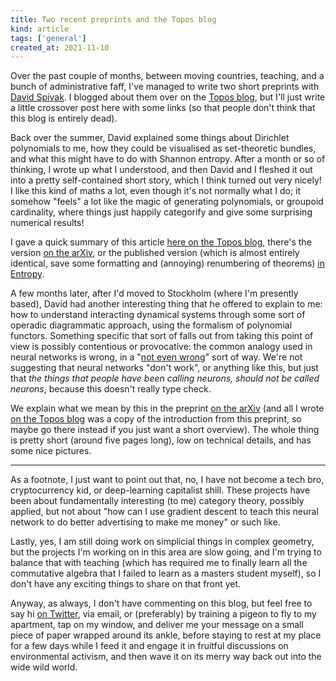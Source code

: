 ```yaml
---
title: Two recent preprints and the Topos blog
kind: article
tags: ['general']
created_at: 2021-11-10
---
```


Over the past couple of months, between moving countries, teaching, and a bunch of administrative faff, I've managed to write two short preprints with [David Spivak](http://www.dspivak.net/).
I blogged about them over on the [Topos blog](https://topos.site/blog/), but I'll just write a little crossover post here with some links (so that people don't think that this blog is entirely dead).

<!-- more -->

Back over the summer, David explained some things about Dirichlet polynomials to me, how they could be visualised as set-theoretic bundles, and what this might have to do with Shannon entropy.
After a month or so of thinking, I wrote up what I understood, and then David and I fleshed it out into a pretty self-contained short story, which I think turned out very nicely!
I like this kind of maths a lot, even though it's not normally what I do;
it somehow "feels" a lot like the magic of generating polynomials, or groupoid cardinality, where things just happily categorify and give some surprising numerical results!

I gave a quick summary of this article [here on the Topos blog](https://topos.site/blog/2021/07/dirichlet-polynomials-and-entropy/), there's the version [on the arXiv](https://arxiv.org/abs/2107.04832), or the published version (which is almost entirely identical, save some formatting and (annoying) renumbering of theorems) [in Entropy](https://doi.org/10.3390/e23081085).

A few months later, after I'd moved to Stockholm (where I'm presently based), David had another interesting thing that he offered to explain to me: how to understand interacting dynamical systems through some sort of operadic diagrammatic approach, using the formalism of polynomial functors.
Something specific that sort of falls out from taking this point of view is possibly contentious or provocative: the common analogy used in neural networks is wrong, in a "[not even wrong](https://en.wikipedia.org/wiki/Not_even_wrong)" sort of way.
We're not suggesting that neural networks "don't work", or anything like this, but just that *the things that people have been calling neurons, should not be called neurons*, because this doesn't really type check.

We explain what we mean by this in the preprint [on the arXiv](https://arxiv.org/abs/2111.01297) (and all I wrote [on the Topos blog](https://topos.site/blog/2021/11/deep-neural-networks-as-nested-dynamical-systems/) was a copy of the introduction from this preprint, so maybe go there instead if you just want a short overview).
The whole thing is pretty short (around five pages long), low on technical details, and has some nice pictures.

---

As a footnote, I just want to point out that, no, I have not become a tech bro, cryptocurrency kid, or deep-learning capitalist shill.
These projects have been about fundamentally interesting (to me) category theory, possibly applied, but not about "how can I use gradient descent to teach this neural network to do better advertising to make me money" or such like.

Lastly, yes, I am still doing work on simplicial things in complex geometry, but the projects I'm working on in this area are slow going, and I'm trying to balance that with teaching (which has required me to finally learn all the commutative algebra that I failed to learn as a masters student myself), so I don't have any exciting things to share on that front yet.

Anyway, as always, I don't have commenting on this blog, but feel free to say hi [on Twitter](https://twitter.com/tim_hosgood), via email, or (preferably) by training a pigeon to fly to my apartment, tap on my window, and deliver me your message on a small piece of paper wrapped around its ankle, before staying to rest at my place for a few days while I feed it and engage it in fruitful discussions on environmental activism, and then wave it on its merry way back out into the wide wild world.
